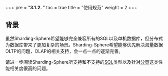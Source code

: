 +++
pre = "<b>3.1.2. </b>"
toc = true
title = "使用规范"
weight = 2
+++

## 背景

虽然Sharding-Sphere希望能够完全兼容所有的SQL以及单机数据库，但分布式为数据库带来了更加复杂的场景。Sharding-Sphere希望能够优先解决海量数据OLTP的问题，OLAP的相关支持，会一点一点的逐渐完善。

请进一步阅读Sharding-Sphere所支持和不支持的[SQL](/02-sharding/usage-standard/sql)类型以及针对[分页](/02-sharding/usage-standard/pagination)这类性能相关度很高的问题。
